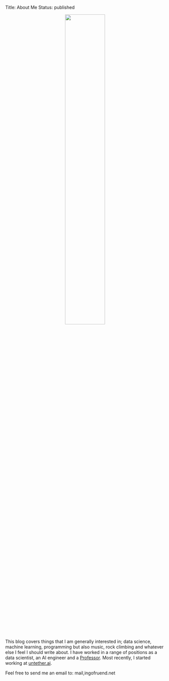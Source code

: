 Title: About Me
Status: published

<div style="text-align:center"><img style="width:50%;display:inline-block;" src="{static}/images/ingofruend.jpg" /></div>

This blog covers things that I am generally interested in; data science, machine learning, programming but also music, rock climbing and whatever else I feel I should write about.
I have worked in a range of positions as a data scientist, an AI engineer and a <a href="http://www.yorku.ca/ifruend">Professor</a>.
Most recently, I started working at <a href="https://untether.ai/">untether.ai</a>.

Feel free to send me an email to: <span class="email">mail,ingofruend.net</span>
